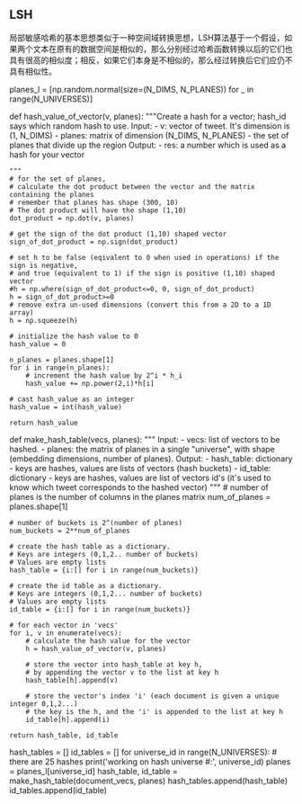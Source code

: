 ## LSH

局部敏感哈希的基本思想类似于一种空间域转换思想，LSH算法基于一个假设，如果两个文本在原有的数据空间是相似的，那么分别经过哈希函数转换以后的它们也具有很高的相似度；相反，如果它们本身是不相似的，那么经过转换后它们应仍不具有相似性。

planes_l = [np.random.normal(size=(N_DIMS, N_PLANES))
            for _ in range(N_UNIVERSES)]
            
def hash_value_of_vector(v, planes):
    """Create a hash for a vector; hash_id says which random hash to use.
    Input:
        - v:  vector of tweet. It's dimension is (1, N_DIMS)
        - planes: matrix of dimension (N_DIMS, N_PLANES) - the set of planes that divide up the region
    Output:
        - res: a number which is used as a hash for your vector

    """
    # for the set of planes,
    # calculate the dot product between the vector and the matrix containing the planes
    # remember that planes has shape (300, 10)
    # The dot product will have the shape (1,10)
    dot_product = np.dot(v, planes)

    # get the sign of the dot product (1,10) shaped vector
    sign_of_dot_product = np.sign(dot_product)

    # set h to be false (eqivalent to 0 when used in operations) if the sign is negative,
    # and true (equivalent to 1) if the sign is positive (1,10) shaped vector
    #h = np.where(sign_of_dot_product<=0, 0, sign_of_dot_product)
    h = sign_of_dot_product>=0
    # remove extra un-used dimensions (convert this from a 2D to a 1D array)
    h = np.squeeze(h)

    # initialize the hash value to 0
    hash_value = 0

    n_planes = planes.shape[1]
    for i in range(n_planes):
        # increment the hash value by 2^i * h_i
        hash_value += np.power(2,i)*h[i]

    # cast hash_value as an integer
    hash_value = int(hash_value)

    return hash_value

def make_hash_table(vecs, planes):
    """
    Input:
        - vecs: list of vectors to be hashed.
        - planes: the matrix of planes in a single "universe", with shape (embedding dimensions, number of planes).
    Output:
        - hash_table: dictionary - keys are hashes, values are lists of vectors (hash buckets)
        - id_table: dictionary - keys are hashes, values are list of vectors id's
                            (it's used to know which tweet corresponds to the hashed vector)
    """
    # number of planes is the number of columns in the planes matrix
    num_of_planes = planes.shape[1]

    # number of buckets is 2^(number of planes)
    num_buckets = 2**num_of_planes

    # create the hash table as a dictionary.
    # Keys are integers (0,1,2.. number of buckets)
    # Values are empty lists
    hash_table = {i:[] for i in range(num_buckets)}

    # create the id table as a dictionary.
    # Keys are integers (0,1,2... number of buckets)
    # Values are empty lists
    id_table = {i:[] for i in range(num_buckets)}

    # for each vector in 'vecs'
    for i, v in enumerate(vecs):
        # calculate the hash value for the vector
        h = hash_value_of_vector(v, planes)

        # store the vector into hash_table at key h,
        # by appending the vector v to the list at key h
        hash_table[h].append(v)

        # store the vector's index 'i' (each document is given a unique integer 0,1,2...)
        # the key is the h, and the 'i' is appended to the list at key h
        id_table[h].append(i)

    return hash_table, id_table

hash_tables = []
id_tables = []
for universe_id in range(N_UNIVERSES):  # there are 25 hashes
    print('working on hash universe #:', universe_id)
    planes = planes_l[universe_id]
    hash_table, id_table = make_hash_table(document_vecs, planes)
    hash_tables.append(hash_table)
    id_tables.append(id_table)
